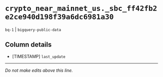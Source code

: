 # `crypto_near_mainnet_us._sbc_ff42fb2e2ce940d198f39a6dc6981a30`
`bq-1` | `bigquery-public-data`

## Column details
* [TIMESTAMP] `last_update`

-------------------------------------------------------------------------------
*Do not make edits above this line.*
